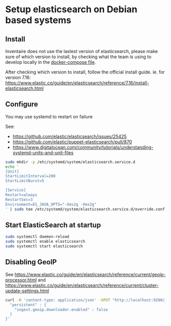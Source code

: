 # Setup elasticsearch on Debian based systems

## Install

Inventaire does not use the lastest version of elasticsearch, please make sure of which version to install, by checking what the team is using to develop locally in the [docker-compose file](https://github.com/inventaire/docker-inventaire/main/tree/docker-compose.yml).

After checking which version to install, follow the official install guide. ie. for version 7.16: https://www.elastic.co/guide/en/elasticsearch/reference/7.16/install-elasticsearch.html

## Configure

You may use systemd to restart on failure

See:
  - https://github.com/elastic/elasticsearch/issues/25425
  - https://github.com/elastic/puppet-elasticsearch/pull/870
  - https://www.digitalocean.com/community/tutorials/understanding-systemd-units-and-unit-files

```sh
sudo mkdir -p /etc/systemd/system/elasticsearch.service.d
echo '
[Unit]
StartLimitInterval=200
StartLimitBurst=5

[Service]
Restart=always
RestartSec=3
Environment=ES_JAVA_OPTS="-Xms2g -Xmx2g"
' | sudo tee /etc/systemd/system/elasticsearch.service.d/override.conf
```

## Start ElasticSearch at startup

```sh
sudo systemctl daemon-reload
sudo systemctl enable elasticsearch
sudo systemctl start elasticsearch
```

## Disabling GeoIP

See https://www.elastic.co/guide/en/elasticsearch/reference/current/geoip-processor.html
and https://www.elastic.co/guide/en/elasticsearch/reference/current/cluster-update-settings.html


```sh
curl -H 'content-type: application/json' -XPUT "http://localhost:9200/_cluster/settings" -d '{
  "persistent" : {
    "ingest.geoip.downloader.enabled" : false
  }
}'
```
